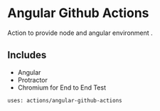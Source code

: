 # Angular Github Actions

Action to provide node and angular environment .

## Includes

* Angular
* Protractor
* Chromium for End to End Test

```
uses: actions/angular-github-actions
```
